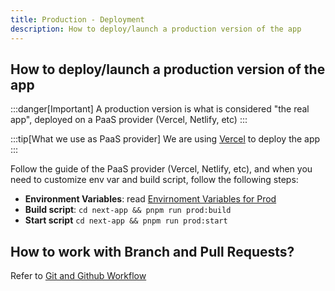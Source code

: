 ```yaml
---
title: Production - Deployment
description: How to deploy/launch a production version of the app
---
```


## How to deploy/launch a production version of the app

:::danger[Important]
A production version is what is considered "the real app", deployed on a PaaS provider (Vercel, Netlify, etc)
:::

:::tip[What we use as PaaS provider]
We are using [Vercel](https://vercel.com) to deploy the app
:::

Follow the guide of the PaaS provider (Vercel, Netlify, etc), and when you need to customize env var and build script, follow the following steps:

- **Environment Variables**: read [Envirnoment Variables for Prod](./environments.md#production)
- **Build script**: `cd next-app && pnpm run prod:build`
- **Start script** `cd next-app && pnpm run prod:start`


## How to work with Branch and Pull Requests?

Refer to [Git and Github Workflow](./git-and-github--workflow.md)